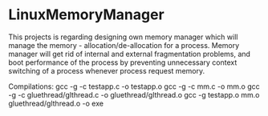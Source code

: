# LinuxMemoryManager
This projects is regarding designing own memory manager which will manage the memory - allocation/de-allocation for a process. Memory manager will get rid of internal and external fragmentation problems, and boot performance of the process by preventing unnecessary context switching of a process whenever process request memory.

Compilations:
gcc -g -c testapp.c -o testapp.o
gcc -g -c mm.c -o mm.o
gcc -g -c gluethread/glthread.c -o gluethread/glthread.o
gcc -g testapp.o mm.o gluethread/glthread.o -o exe
